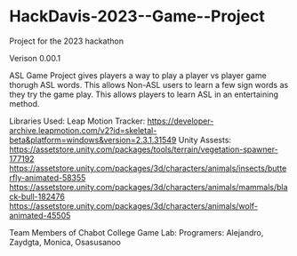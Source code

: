 # HackDavis-2023--Game--Project

Project for the 2023 hackathon

Verison 0.00.1 

ASL Game Project gives players a way to play a player vs player game thorugh ASL words. This allows Non-ASL users to learn a few sign words as they try the game play. This allows players to learn ASL in an entertaining method.


Libraries Used:
Leap Motion Tracker: https://developer-archive.leapmotion.com/v2?id=skeletal-beta&platform=windows&version=2.3.1.31549
Unity Assests: https://assetstore.unity.com/packages/tools/terrain/vegetation-spawner-177192
https://assetstore.unity.com/packages/3d/characters/animals/insects/butterfly-animated-58355
https://assetstore.unity.com/packages/3d/characters/animals/mammals/black-bull-182476
https://assetstore.unity.com/packages/3d/characters/animals/wolf-animated-45505

Team Members of Chabot College Game Lab: Programers: Alejandro, Zaydgta, Monica, Osasusanoo
